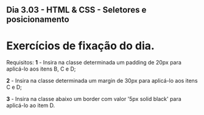 ## Dia 3.03 - HTML & CSS - Seletores e posicionamento

# Exercícios de fixação do dia.

Requisitos:
**1** - Insira na classe determinada um padding de 20px para aplicá-lo aos itens B, C e D;

**2** - Insira na classe determinada um margin de 30px para aplicá-lo aos itens C e D;

**3** - Insira na classe abaixo um border com valor '5px solid black' para aplicá-lo ao item D.